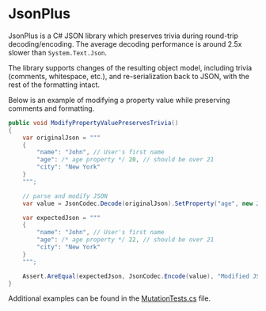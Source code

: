 # JsonPlus

JsonPlus is a C# JSON library which preserves trivia during round-trip decoding/encoding.
The average decoding performance is around 2.5x slower than `System.Text.Json`.

The library supports changes of the resulting object model, including trivia (comments, whitespace, etc.),
and re-serialization back to JSON, with the rest of the formatting intact.

Below is an example of modifying a property value while preserving comments and formatting.

```csharp
public void ModifyPropertyValuePreservesTrivia()
{
    var originalJson = """
    {
        "name": "John", // User's first name
        "age": /* age property */ 20, // should be over 21
        "city": "New York"
    }
    """;

    // parse and modify JSON
    var value = JsonCodec.Decode(originalJson).SetProperty("age", new JsonNumber(22));

    var expectedJson = """
    {
        "name": "John", // User's first name
        "age": /* age property */ 22, // should be over 21
        "city": "New York"
    }
    """;

    Assert.AreEqual(expectedJson, JsonCodec.Encode(value), "Modified JSON does not match expected output.");
}
```

Additional examples can be found in the [MutationTests.cs](JsonPlus.Tests/MutationTests.cs) file.
